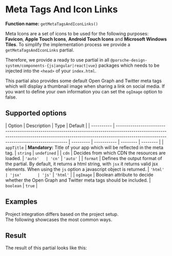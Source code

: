 # Meta Tags And Icon Links

**Function name:** `getMetaTagsAndIconLinks()`

Meta Icons are a set of icons to be used for the following purposes: **Favicon**, **Apple Touch Icons**, **Android Touch
Icons** and **Microsoft Windows Tiles**. To simplify the implementation process we provide a `getMetaTagsAndIconLinks`
partial.

Therefore, we provide a ready to use partial in all `@porsche-design-system/components-{js|angular|react|vue}` packages
which needs to be injected into the `<head>` of your `index.html`.

This partial also provides some default Open Graph and Twitter meta tags which will display a thumbnail image when
sharing a link on social media. If you want to define your own information you can set the `ogImage` option to false.

## Supported options

| Option     | Description                                                                                                                                                                                                        | Type      | Default     |
| ---------- | ------------------------------------------------------------------------------------------------------------------------------------------------------------------------------------------------------------------ | --------- | ----------- | -------- | -------- |
| `appTitle` | **Mandatory:** Title of your app which will be reflected in the meta tag.                                                                                                                                          | `string`  | `undefined` |
| `cdn`      | Decides from which CDN the resources are loaded.                                                                                                                                                                   | `'auto'   | 'cn'`       | `'auto'` |
| `format`   | Defines the output format of the partial. By default, it returns a html string, with `jsx` it returns valid jsx elements. When using the <code class="no-before">js</code> option a javascript object is returned. | `'html'   | 'jsx'       | 'js'`    | `'html'` |
| `ogImage`  | Boolean attribute to decide whether the Open Graph and Twitter meta tags should be included.                                                                                                                       | `boolean` | `true`      |

## Examples

Project integration differs based on the project setup.  
The following showcases the most common ways.

<PartialDocs name="getMetaTagsAndIconLinks" :params="params" location="head"></PartialDocs>

## Result

The result of this partial looks like this:

<Playground :showCodeEditor="false" :frameworkMarkup="[this.metaTagsAndIconLinks]"></Playground>

<script lang="ts">
import Vue from 'vue';
import Component from 'vue-class-component';
import { metaTagsAndIconLinksDemo } from '@/lib/partialResults';

@Component
export default class Code extends Vue {
  public metaTagsAndIconLinks = metaTagsAndIconLinksDemo.replaceAll('><', '>\n<');
  public params = [
    {
      value: "{ appTitle: 'TITLE_OF_YOUR_APP' }",
    },
    {
      value: "{ appTitle: 'TITLE_OF_YOUR_APP', cdn: 'cn' }",
      comment: 'force using China CDN'
    },
  ];
}
</script>
